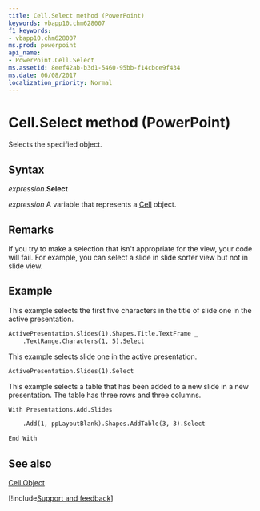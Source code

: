 ```yaml
---
title: Cell.Select method (PowerPoint)
keywords: vbapp10.chm628007
f1_keywords:
- vbapp10.chm628007
ms.prod: powerpoint
api_name:
- PowerPoint.Cell.Select
ms.assetid: 8eef42ab-b3d1-5460-95bb-f14cbce9f434
ms.date: 06/08/2017
localization_priority: Normal
---
```



# Cell.Select method (PowerPoint)

Selects the specified object.


## Syntax

_expression_.**Select**

_expression_ A variable that represents a [Cell](PowerPoint.Cell.md) object.


## Remarks

If you try to make a selection that isn't appropriate for the view, your code will fail. For example, you can select a slide in slide sorter view but not in slide view.


## Example

This example selects the first five characters in the title of slide one in the active presentation.


```vb
ActivePresentation.Slides(1).Shapes.Title.TextFrame _
    .TextRange.Characters(1, 5).Select
```

This example selects slide one in the active presentation.




```vb
ActivePresentation.Slides(1).Select
```

This example selects a table that has been added to a new slide in a new presentation. The table has three rows and three columns.




```vb
With Presentations.Add.Slides

    .Add(1, ppLayoutBlank).Shapes.AddTable(3, 3).Select

End With
```


## See also


[Cell Object](PowerPoint.Cell.md)

[!include[Support and feedback](~/includes/feedback-boilerplate.md)]